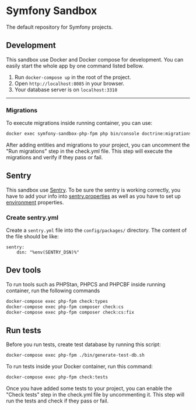 # Symfony Sandbox
The default repository for Symfony projects.

## Development

This sandbox use Docker and Docker compose for development. You can easily start the whole app by one command listed bellow.

1. Run `docker-compose up` in the root of the project.
2. Open `http://localhost:8085` in your browser.
3. Your database server is on `localhost:3310`

---


### Migrations
To execute migrations inside running container, you can use:

~~~bash
docker exec symfony-sandbox-php-fpm php bin/console doctrine:migrations:migrate
~~~

After adding entities and migrations to your project, you can uncomment the "Run migrations" step in the check.yml file. This step will execute the migrations and verify if they pass or fail.
## Sentry

This sandbox use [Sentry](https://www.sentry.io). To be sure the sentry is working correctly, you have to add your info into [sentry.properties](sentry.properties) as well as you have to set up [environment](.env) properties.

### Create sentry.yml
Create a `sentry.yml` file into the `config/packages/` directory. The content of the file should be like:
```
sentry:
    dsn: "%env(SENTRY_DSN)%"
```

## Dev tools
To run tools such as PHPStan, PHPCS and PHPCBF inside running container, run the following commands

~~~bash
docker-compose exec php-fpm check:types
docker-compose exec php-fpm composer check:cs
docker-compose exec php-fpm composer check:cs:fix
~~~

## Run tests
Before you run tests, create test database by running this script:
~~~bash
docker-compose exec php-fpm ./bin/generate-test-db.sh
~~~
To run tests inside your Docker container, run this command:

~~~bash
docker-compose exec php-fpm check:tests
~~~

Once you have added some tests to your project, you can enable the "Check tests" step in the check.yml file by uncommenting it. This step will run the tests and check if they pass or fail.
